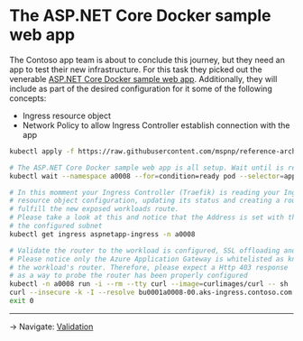 # The ASP.NET Core Docker sample web app

The Contoso app team is about to conclude this journey, but they need an app to test their new infrastructure. For this task they picked out the venerable [ASP.NET Core Docker sample web app](https://github.com/dotnet/dotnet-docker/tree/master/samples/aspnetapp). Additionally, they will include as part of the desired configuration for it some of the following concepts:

* Ingress resource object
* Network Policy to allow Ingress Controller establish connection with the app

```bash
kubectl apply -f https://raw.githubusercontent.com/mspnp/reference-architectures/master/aks/secure-baseline/workload/aspnetapp.yaml

# The ASP.NET Core Docker sample web app is all setup. Wait until is ready to process requests running:
kubectl wait --namespace a0008 --for=condition=ready pod --selector=app.kubernetes.io/name=aspnetapp --timeout=90s

# In this momment your Ingress Controller (Traefik) is reading your Ingress
# resource object configuration, updating its status and creating a router to
# fulfill the new exposed workloads route.
# Please take a look at this and notice that the Address is set with the Internal Load Balancer Ip from
# the configured subnet
kubectl get ingress aspnetapp-ingress -n a0008

# Validate the router to the workload is configured, SSL offloading and allowing only known Ips
# Please notice only the Azure Application Gateway is whitelisted as known client for
# the workload's router. Therefore, please expect a Http 403 response
# as a way to probe the router has been properly configured
kubectl -n a0008 run -i --rm --tty curl --image=curlimages/curl -- sh
curl --insecure -k -I --resolve bu0001a0008-00.aks-ingress.contoso.com:443:10.240.4.4 https://bu0001a0008-00.aks-ingress.contoso.com
exit 0
```
---
-> Navigate: [Validation](./09-validation.md)
